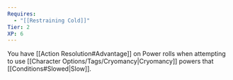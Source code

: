 ```yaml
---
Requires:
  - "[[Restraining Cold]]"
Tier: 2
XP: 6
---
```

You have [[Action Resolution#Advantage]] on Power rolls when attempting to use [[Character Options/Tags/Cryomancy|Cryomancy]] powers that [[Conditions#Slowed|Slow]].